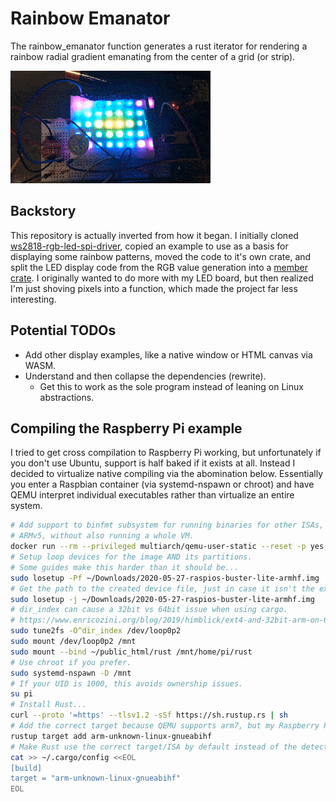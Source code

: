 # Rainbow Emanator
The rainbow_emanator function generates a rust iterator for rendering a rainbow radial gradient emanating from the center of a grid (or strip).

![Raspberry Pi controlled LEDs making a rainbow pattern](./rpi_led_rainbow.gif)

## Backstory
This repository is actually inverted from how it began. I initially cloned [ws2818-rgb-led-spi-driver](https://github.com/phip1611/ws2818-rgb-led-spi-driver/), copied an example to use as a basis for displaying some rainbow patterns, moved the code to it's own crate, and split the LED display code from the RGB value generation into a [member crate](./examples/rpi_ws2812). I originally wanted to do more with my LED board, but then realized I'm just shoving pixels into a function, which made the project far less interesting.

## Potential TODOs
- Add other display examples, like a native window or HTML canvas via WASM.
- Understand and then collapse the dependencies (rewrite).
  - Get this to work as the sole program instead of leaning on Linux abstractions.

## Compiling the Raspberry Pi example
I tried to get cross compilation to Raspberry Pi working, but unfortunately if you don't use Ubuntu, support is half baked if it exists at all. Instead I decided to virtualize native compiling via the abomination below. Essentially you enter a Raspbian container (via systemd-nspawn or chroot) and have QEMU interpret individual executables rather than virtualize an entire system.

```bash
# Add support to binfmt subsystem for running binaries for other ISAs, such as
# ARMv5, without also running a whole VM.
docker run --rm --privileged multiarch/qemu-user-static --reset -p yes
# Setup loop devices for the image AND its partitions.
# Some guides make this harder than it should be...
sudo losetup -Pf ~/Downloads/2020-05-27-raspios-buster-lite-armhf.img
# Get the path to the created device file, just in case it isn't the expected path.
sudo losetup -j ~/Downloads/2020-05-27-raspios-buster-lite-armhf.img
# dir_index can cause a 32bit vs 64bit issue when using cargo.
# https://www.enricozini.org/blog/2019/himblick/ext4-and-32bit-arm-on-64bit-amd64/
sudo tune2fs -O^dir_index /dev/loop0p2
sudo mount /dev/loop0p2 /mnt
sudo mount --bind ~/public_html/rust /mnt/home/pi/rust
# Use chroot if you prefer.
sudo systemd-nspawn -D /mnt
# If your UID is 1000, this avoids ownership issues.
su pi
# Install Rust...
curl --proto '=https' --tlsv1.2 -sSf https://sh.rustup.rs | sh
# Add the correct target because QEMU supports arm7, but my Raspberry Pi is ARMv5.
rustup target add arm-unknown-linux-gnueabihf
# Make Rust use the correct target/ISA by default instead of the detected one.
cat >> ~/.cargo/config <<EOL
[build]
target = "arm-unknown-linux-gnueabihf"
EOL
```
